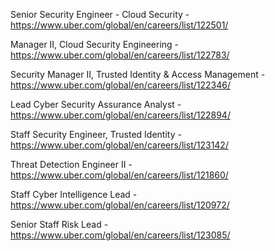 Senior Security Engineer - Cloud Security - https://www.uber.com/global/en/careers/list/122501/

Manager II, Cloud Security Engineering - https://www.uber.com/global/en/careers/list/122783/

Security Manager II, Trusted Identity & Access Management - https://www.uber.com/global/en/careers/list/122346/

Lead Cyber Security Assurance Analyst - https://www.uber.com/global/en/careers/list/122894/

Staff Security Engineer, Trusted Identity - https://www.uber.com/global/en/careers/list/123142/

Threat Detection Engineer II - https://www.uber.com/global/en/careers/list/121860/

Staff  Cyber Intelligence Lead - https://www.uber.com/global/en/careers/list/120972/

Senior Staff Risk Lead - https://www.uber.com/global/en/careers/list/123085/

